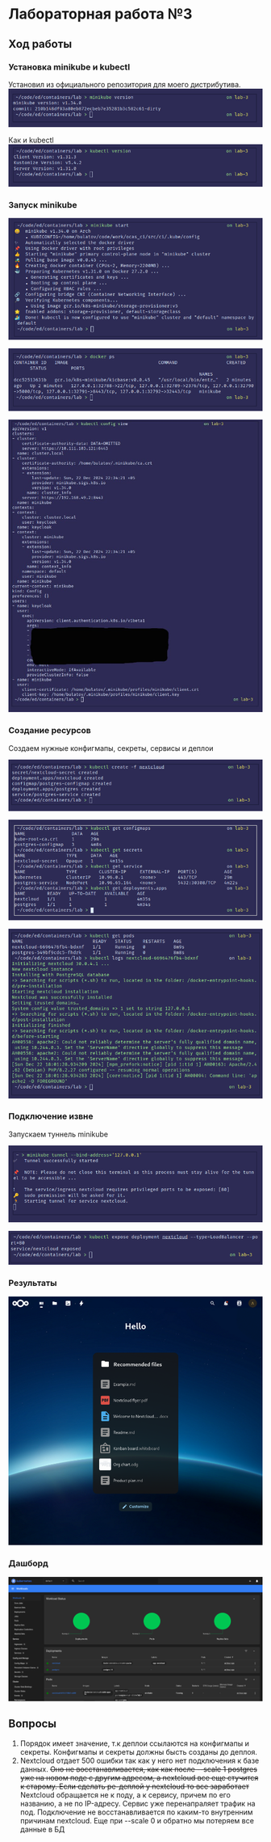 # Лабораторная работа №3

## Ход работы

### Установка minikube и kubectl
Установил из официального репозитория для моего дистрибутива.
![](assets/2024-12-22-22-31-19.png)

Как и kubectl
![](assets/2024-12-22-22-32-39.png)


### Запуск minikube
![](assets/2024-12-22-22-35-51.png)

![](assets/2024-12-22-22-37-01.png)

![](assets/2024-12-22-22-53-37.png)

### Создание ресурсов
Создаем нужные конфигмапы, секреты, сервисы и деплои

![](assets/2024-12-22-22-59-46.png)

![](assets/2024-12-22-23-05-54.png)

![](assets/2024-12-22-23-08-19.png)

### Подключение извне

Запускаем туннель minikube

![](assets/2024-12-22-23-43-07.png)

![](assets/2024-12-22-23-53-52.png)

### Результаты

![](assets/2024-12-23-00-40-59.png)

### Дашборд

![](assets/2024-12-23-00-48-06.png)

## Вопросы
1. Порядок имеет значение, т.к деплои ссылаются на конфигмапы и секреты. Конфигмапы и секреты должны бысть созданы до деплоя.
2. Nextcloud отдает 500 ошибки так как у него нет подключения к базе данных. ~~Оно не восстанавливается, как как после --scale 1 postgres уже на новом поде с другим адресом,
   а nextcloud все еще стучится к старому. Если сделать ре-деплой у nextcloud то все заработает~~
   Nextcloud обращается не к поду, а к сервису, причем по его названию, а не по IP-адресу. Сервис уже перенапраляет трафик на под.
   Подключение не восстанавливается по каким-то внутренним причинам nextcloud.
   Еще при --scale 0 и обратно мы потеряем все данные в БД
